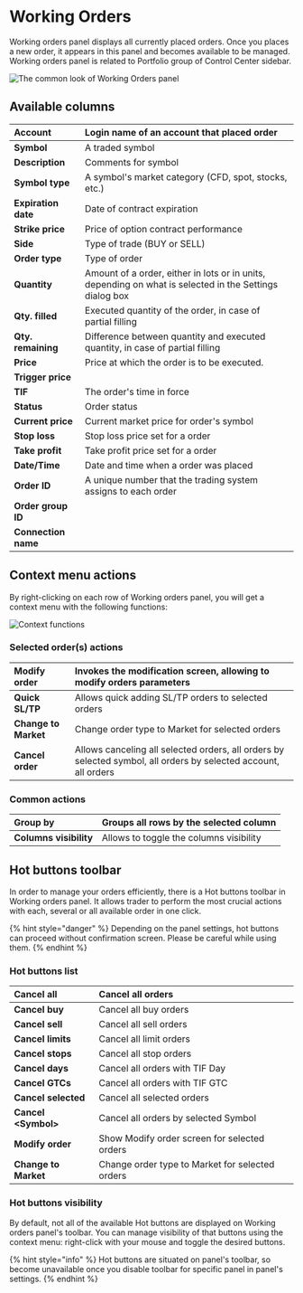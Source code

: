# Working Orders

Working orders panel displays all currently placed orders. Once you places a new order, it appears in this panel and becomes available to be managed. Working orders panel is related to Portfolio group of Control Center sidebar.

![The common look of Working Orders panel](../.gitbook/assets/workingorders.png)

## Available columns

| **Account** | Login name of an account that placed order |
| :--- | :--- |
| **Symbol** | A traded symbol |
| **Description** | Comments for symbol |
| **Symbol type** | A symbol's market category \(CFD, spot, stocks, etc.\) |
| **Expiration date** | Date of contract expiration |
| **Strike price** | Price of option contract performance |
| **Side** | Type of trade \(BUY or SELL\) |
| **Order type** | Type of order |
| **Quantity** | Amount of a order, either in lots or in units, depending on what is selected in the Settings dialog box |
| **Qty. filled** | Executed quantity of the order, in case of partial filling |
| **Qty. remaining** | Difference between quantity and executed quantity, in case of partial filling |
| **Price** | Price at which the order is to be executed. |
| **Trigger price** |  |
| **TIF** | The order's time in force |
| **Status** | Order status |
| **Current price** | Current market price for order's symbol |
| **Stop loss** | Stop loss price set for a order |
| **Take profit** | Take profit price set for a order |
| **Date/Time** | Date and time when a order was placed |
| **Order ID** | A unique number that the trading system assigns to each order |
| **Order group ID** |  |
| **Connection name** |  |

## Context menu actions

By right-clicking on each row of Working orders panel, you will get a context menu with the following functions:

![Context functions](../.gitbook/assets/workingordersconextmenuselected.png)

### Selected order\(s\) actions

| **Modify order** | Invokes the modification screen, allowing to modify orders parameters |
| :--- | :--- |
| **Quick SL/TP** | Allows quick adding SL/TP orders to selected orders |
| **Change to Market** | Change order type to Market for selected orders |
| **Cancel order** | Allows canceling all selected orders, all orders by selected symbol, all orders by selected account, all orders |

### Common actions

| **Group by** | Groups all rows by the selected column |
| :--- | :--- |
| **Columns visibility** | Allows to toggle the columns visibility |

## Hot buttons toolbar

In order to manage your orders efficiently, there is a Hot buttons toolbar in Working orders panel. It allows trader to perform the most crucial actions with each, several or all available order in one click.

{% hint style="danger" %}
Depending on the panel settings, hot buttons can proceed without confirmation screen. Please be careful while using them.
{% endhint %}

### Hot buttons list

| **Cancel all** | Cancel all orders |
| :--- | :--- |
| **Cancel buy** | Cancel all buy orders |
| **Cancel sell** | Cancel all sell orders |
| **Cancel limits** | Cancel all limit orders |
| **Cancel stops** | Cancel all stop orders |
| **Cancel days** | Cancel all orders with TIF Day |
| **Cancel GTCs** | Cancel all orders with TIF GTC |
| **Cancel selected** | Cancel all selected orders |
| **Cancel &lt;Symbol&gt;** | Cancel all orders by selected Symbol |
| **Modify order** | Show Modify order screen for selected orders |
| **Change to Market** | Change order type to Market for selected orders |

### Hot buttons visibility

By default, not all of the available Hot buttons are displayed on Working orders panel's toolbar. You can manage visibility of that buttons using the context menu: right-click with your mouse and toggle the desired buttons.

{% hint style="info" %}
Hot buttons are situated on panel's toolbar, so become unavailable once you disable toolbar for specific panel in panel's settings.
{% endhint %}

